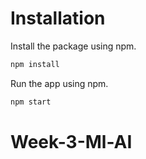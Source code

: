 # Installation
Install the package using npm.

```bash
npm install
```
Run the app using npm.

```bash
npm start
```
# Week-3-Ml-AI
